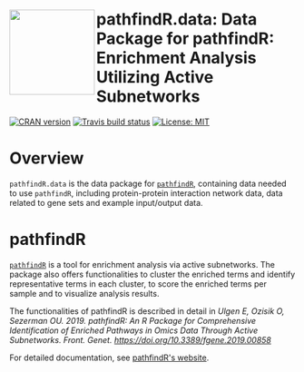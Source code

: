 # <img src="https://github.com/egeulgen/pathfindR/blob/master/inst/extdata/logo.png?raw=true" align="left" height=150/> pathfindR.data: Data Package for pathfindR: Enrichment Analysis Utilizing Active Subnetworks

<!-- badges: start -->
[![CRAN
version](http://www.r-pkg.org/badges/version-ago/pathfindR.data)](https://cran.r-project.org/package=pathfindR.data)
[![Travis build status](https://travis-ci.com/egeulgen/pathfindR.data.svg?branch=master)](https://app.travis-ci.com/github/egeulgen/pathfindR.data)
[![License:
MIT](https://img.shields.io/badge/License-MIT-yellow.svg)](https://opensource.org/licenses/MIT)
<!-- badges: end -->

# Overview

`pathfindR.data` is the data package for [`pathfindR`](https://github.com/egeulgen/pathfindR),
containing data needed to use `pathfindR`, including protein-protein interaction 
network data, data related to gene sets and example input/output data.

# pathfindR

[`pathfindR`](https://github.com/egeulgen/pathfindR) is a tool for enrichment analysis via active subnetworks.
The package also offers functionalities to cluster the enriched terms
and identify representative terms in each cluster, to score the enriched
terms per sample and to visualize analysis results.

The functionalities of pathfindR is described in detail in *Ulgen E,
Ozisik O, Sezerman OU. 2019. pathfindR: An R Package for Comprehensive
Identification of Enriched Pathways in Omics Data Through Active
Subnetworks. Front. Genet. <https://doi.org/10.3389/fgene.2019.00858>*

For detailed documentation, see [pathfindR's
website](https://egeulgen.github.io/pathfindR/).

